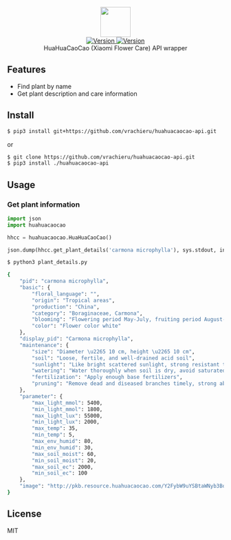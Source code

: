 <p align="center">
    <img src="https://user-images.githubusercontent.com/5860071/64519445-caf29d80-d2fc-11e9-8f08-d7b4d5037a1b.png" width="70px" />
    <br/>
    <a href="https://github.com/vrachieru/huahuacaocao-api/releases/latest">
        <img src="https://img.shields.io/badge/version-1.0.0-brightgreen.svg?style=flat-square" alt="Version">
    </a>
    <a href="https://travis-ci.org/vrachieru/huahuacaocao-api">
        <img src="https://img.shields.io/travis/vrachieru/huahuacaocao-api.svg?style=flat-square" alt="Version">
    </a>
    <br/>
    HuaHuaCaoCao (Xiaomi Flower Care) API wrapper
</p>

## Features

* Find plant by name
* Get plant description and care information

## Install

```bash
$ pip3 install git+https://github.com/vrachieru/huahuacaocao-api.git
```
or
```bash
$ git clone https://github.com/vrachieru/huahuacaocao-api.git
$ pip3 install ./huahuacaocao-api
```

## Usage

### Get plant information

```python
import json
import huahuacaocao

hhcc = huahuacaocao.HuaHuaCaoCao()

json.dump(hhcc.get_plant_details('carmona microphylla'), sys.stdout, indent=4)
```

```bash
$ python3 plant_details.py

{
    "pid": "carmona microphylla",
    "basic": {
        "floral_language": "",
        "origin": "Tropical areas",
        "production": "China",
        "category": "Boraginaceae, Carmona",
        "blooming": "Flowering period May-July, fruiting period August-October",
        "color": "Flower color white"
    },
    "display_pid": "Carmona microphylla",
    "maintenance": {
        "size": "Diameter \u2265 10 cm, height \u2265 10 cm",
        "soil": "Loose, fertile, and well-drained acid soil",
        "sunlight": "Like bright scattered sunlight, strong resistant to shade",
        "watering": "Water thoroughly when soil is dry, avoid saturated water",
        "fertilization": "Apply enough base fertilizers",
        "pruning": "Remove dead and diseased branches timely, strong ability to sprout"
    },
    "parameter": {
        "max_light_mmol": 5400,
        "min_light_mmol": 1800,
        "max_light_lux": 55000,
        "min_light_lux": 2000,
        "max_temp": 35,
        "min_temp": 5,
        "max_env_humid": 80,
        "min_env_humid": 30,
        "max_soil_moist": 60,
        "min_soil_moist": 20,
        "max_soil_ec": 2000,
        "min_soil_ec": 100
    },
    "image": "http://pkb.resource.huahuacaocao.com/Y2FybW9uYSBtaWNyb3BoeWxsYS5qcGc=?imageView2/1/w/%d/h/%d"
}
```

## License

MIT